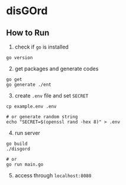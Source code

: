 # disGOrd

## How to Run
1. check if `go` is installed
```
go version
```

2. get packages and generate codes
```
go get
go generate ./ent
```

3. create `.env` file and set `SECRET`
```
cp example.env .env

# or generate random string
echo "SECRET=$(openssl rand -hex 8)" > .env
```

4. run server
```
go build
./disgord

# or
go run main.go
```
5. access through `localhost:8080`
